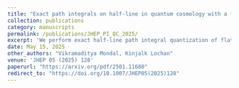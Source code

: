 ```yaml
---
title: "Exact path integrals on half-line in quantum cosmology with a fluid clock and aspects of operator ordering ambiguity"
collection: publications
category: manuscripts
permalink: /publications/JHEP_PI_QC_2025/
excerpt: 'We perform exact half-line path integral quantization of flat, homogeneous cosmological models containing a perfect fluid acting as an internal clock, in a D + 1 dimensional minisuperspace setup.'
date: May 15, 2025
other_authors: "Vikramaditya Mondal, Kinjalk Lochan"
venue: 'JHEP 05 (2025) 128'
paperurl: "https://arxiv.org/pdf/2501.11680"
redirect_to: "https://doi.org/10.1007/JHEP05(2025)128"
---
```

